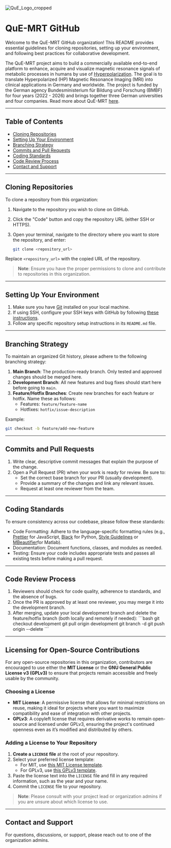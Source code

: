 ![QuE_Logo_cropped](https://user-images.githubusercontent.com/18266223/200273741-876ecea9-f357-4362-86be-5b38e9338ffc.png)

# QuE-MRT GitHub

Welcome to the QuE-MRT GitHub organization! This README provides essential guidelines for cloning repositories, setting up your environment, and following best practices for collaborative development.

The QuE-MRT project aims to build a commercially available end-to-end platform to enhance, acquire and visualize magnetic resonance signals of metabolic processes in humans by use of [Hyperpolarization](https://en.wikipedia.org/wiki/Hyperpolarization_(physics)). The goal is to translate Hyperpolarized (HP) Magnetic Resonance Imaging (MRI) into clinical applications in Germany and worldwide. The project is funded by the German agency Bundesministerium für Bildung und Forschung (BMBF) for four years (2022 - 2026) and brings together three German universities and four companies. Read more about QuE-MRT [here](https://www.quantentechnologien.de/forschung/foerderung/leuchtturmprojekte-der-quantenbasierten-messtechnik/que-mrt.html).

---

## Table of Contents

- [Cloning Repositories](#cloning-repositories)
- [Setting Up Your Environment](#setting-up-your-environment)
- [Branching Strategy](#branching-strategy)
- [Commits and Pull Requests](#commits-and-pull-requests)
- [Coding Standards](#coding-standards)
- [Code Review Process](#code-review-process)
- [Contact and Support](#contact-and-support)

---

## Cloning Repositories

To clone a repository from this organization:

1. Navigate to the repository you wish to clone on GitHub.
2. Click the "Code" button and copy the repository URL (either SSH or HTTPS).
3. Open your terminal, navigate to the directory where you want to store the repository, and enter:

    ```bash
    git clone <repository_url>
    ```

Replace `<repository_url>` with the copied URL of the repository.

> **Note**: Ensure you have the proper permissions to clone and contribute to repositories in this organization.

---

## Setting Up Your Environment

1. Make sure you have [Git](https://git-scm.com/downloads) installed on your local machine.
2. If using SSH, configure your SSH keys with GitHub by following [these instructions](https://docs.github.com/en/authentication/connecting-to-github-with-ssh).
3. Follow any specific repository setup instructions in its `README.md` file.

---

## Branching Strategy

To maintain an organized Git history, please adhere to the following branching strategy:

1. **Main Branch**: The production-ready branch. Only tested and approved changes should be merged here.
2. **Development Branch**: All new features and bug fixes should start here before going to `main`.
3. **Feature/Hotfix Branches**: Create new branches for each feature or hotfix. Name these as follows:
   - Features: `feature/feature-name`
   - Hotfixes: `hotfix/issue-description`

Example:

```bash
git checkout -b feature/add-new-feature
```

---
 
## Commits and Pull Requests

1. Write clear, descriptive commit messages that explain the purpose of the change.
2. Open a Pull Request (PR) when your work is ready for review. Be sure to:
   - Set the correct base branch for your PR (usually development).
   - Provide a summary of the changes and link any relevant issues.
   - Request at least one reviewer from the team.
  
---

## Coding Standards
To ensure consistency across our codebase, please follow these standards:

- Code Formatting: Adhere to the language-specific formatting rules (e.g., [Prettier](https://prettier.io/) for JavaScript, [Black](https://pypi.org/project/black/) for Python, [Style Guidelines](https://de.mathworks.com/matlabcentral/fileexchange/45047-matlab-style-guidelines-cheat-sheet) or [MBeautifier](https://github.com/davidvarga/MBeautifier)for Matlab).
- Documentation: Document functions, classes, and modules as needed.
- Testing: Ensure your code includes appropriate tests and passes all existing tests before making a pull request.

---

## Code Review Process
1. Reviewers should check for code quality, adherence to standards, and the absence of bugs.
2. Once the PR is approved by at least one reviewer, you may merge it into the development branch.
3. After merging, update your local development branch and delete the feature/hotfix branch (both locally and remotely if needed):
   ´´´bash
   git checkout development
   git pull origin development
   git branch -d <branch-name>
   git push origin --delete <branch-name>
   ´´´

---

## Licensing for Open-Source Contributions

For any open-source repositories in this organization, contributors are encouraged to use either the **MIT License** or the **GNU General Public License v3 (GPLv3)** to ensure that projects remain accessible and freely usable by the community. 

### Choosing a License

- **MIT License**: A permissive license that allows for minimal restrictions on reuse, making it ideal for projects where you want to maximize compatibility and ease of integration with other projects. 
- **GPLv3**: A copyleft license that requires derivative works to remain open-source and licensed under GPLv3, ensuring the project's continued openness even as it’s modified and distributed by others.

### Adding a License to Your Repository

1. **Create a `LICENSE` file** at the root of your repository.
2. Select your preferred license template:
   - For MIT, use [this MIT License template](https://choosealicense.com/licenses/mit/).
   - For GPLv3, use [this GPLv3 template](https://choosealicense.com/licenses/gpl-3.0/).
3. Paste the license text into the `LICENSE` file and fill in any required information, such as the year and your name.
4. Commit the `LICENSE` file to your repository.

> **Note**: Please consult with your project lead or organization admins if you are unsure about which license to use.

---

## Contact and Support

For questions, discussions, or support, please reach out to one of the organization admins.




